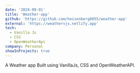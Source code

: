 ```yaml
---
date: '2024-09-01'
title: 'Weather-app'
github: 'https://github.com/heisenberg8055/weather-app'
external: 'https://weathervjs.netlify.app'
tech:
  - Vanilla Js
  - CSS
  - OpenWeatherApi
company: Personal
showInProjects: true
---
```


A Weather app Built using VanillaJs, CSS and OpenWeatherAPI.
